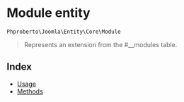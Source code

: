 # Module entity 

`Phproberto\Joomla\Entity\Core\Module`

> Represents an extension from the #__modules table.

## Index <a id="index"></a>

* [Usage](#usage)
* [Methods](#methods)
